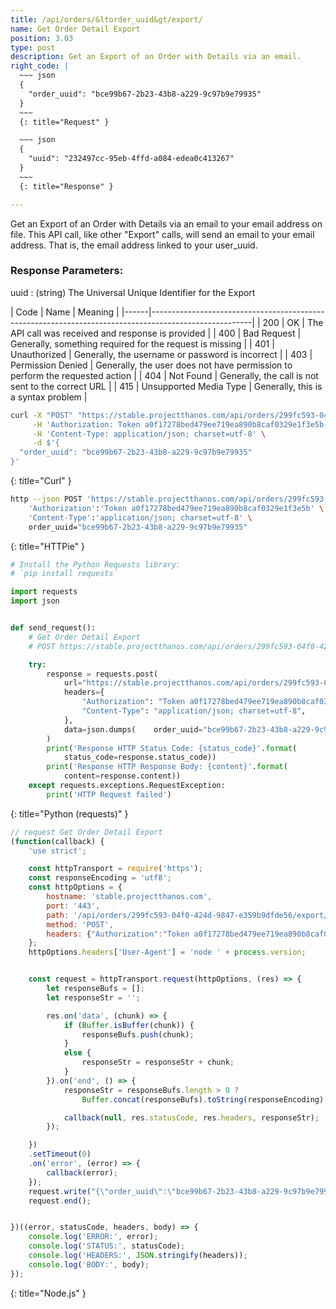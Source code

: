 ```yaml
---
title: /api/orders/&ltorder_uuid&gt/export/
name: Get Order Detail Export
position: 3.03
type: post
description: Get an Export of an Order with Details via an email.
right_code: |
  ~~~ json
  {
    "order_uuid": "bce99b67-2b23-43b8-a229-9c97b9e79935"
  }
  ~~~
  {: title="Request" }

  ~~~ json
  {
    "uuid": "232497cc-95eb-4ffd-a084-edea0c413267"
  }
  ~~~
  {: title="Response" }

---
```

Get an Export of an Order with Details via an email to your email address on file. This API call, like other "Export" calls, will send an email to your email address. That is, the email address linked to your user_uuid.

### Response Parameters:

uuid
: (string) The Universal Unique Identifier for the Export

| Code | Name                   | Meaning                                                                      |
|------|-------------------------------------------------------------------------------------------------------|
| 200  | OK                     | The API call was received and response is provided                           |
| 400  | Bad Request            | Generally, something required for the request is missing                     |
| 401  | Unauthorized           | Generally, the username or password is incorrect                             |
| 403  | Permission Denied      | Generally, the user does not have permission to perform the requested action |
| 404  | Not Found              | Generally, the call is not sent to the correct URL                           |
| 415  | Unsupported Media Type | Generally, this is a syntax problem                                          |


~~~ bash
curl -X "POST" "https://stable.projectthanos.com/api/orders/299fc593-04f0-424d-9847-e359b9dfde56/export/" \
     -H 'Authorization: Token a0f17278bed479ee719ea890b8caf0329e1f3e5b' \
     -H 'Content-Type: application/json; charset=utf-8' \
     -d $'{
  "order_uuid": "bce99b67-2b23-43b8-a229-9c97b9e79935"
}'

~~~
{: title="Curl" }

~~~ bash
http --json POST 'https://stable.projectthanos.com/api/orders/299fc593-04f0-424d-9847-e359b9dfde56/export/' \
    'Authorization':'Token a0f17278bed479ee719ea890b8caf0329e1f3e5b' \
    'Content-Type':'application/json; charset=utf-8' \
    order_uuid="bce99b67-2b23-43b8-a229-9c97b9e79935"

~~~
{: title="HTTPie" }

~~~ python
# Install the Python Requests library:
# `pip install requests`

import requests
import json


def send_request():
    # Get Order Detail Export
    # POST https://stable.projectthanos.com/api/orders/299fc593-04f0-424d-9847-e359b9dfde56/export/

    try:
        response = requests.post(
            url="https://stable.projectthanos.com/api/orders/299fc593-04f0-424d-9847-e359b9dfde56/export/",
            headers={
                "Authorization": "Token a0f17278bed479ee719ea890b8caf0329e1f3e5b",
                "Content-Type": "application/json; charset=utf-8",
            },
            data=json.dumps(    order_uuid="bce99b67-2b23-43b8-a229-9c97b9e79935")
        )
        print('Response HTTP Status Code: {status_code}'.format(
            status_code=response.status_code))
        print('Response HTTP Response Body: {content}'.format(
            content=response.content))
    except requests.exceptions.RequestException:
        print('HTTP Request failed')

~~~
{: title="Python (requests)" }

~~~ javascript
// request Get Order Detail Export
(function(callback) {
    'use strict';

    const httpTransport = require('https');
    const responseEncoding = 'utf8';
    const httpOptions = {
        hostname: 'stable.projectthanos.com',
        port: '443',
        path: '/api/orders/299fc593-04f0-424d-9847-e359b9dfde56/export/',
        method: 'POST',
        headers: {"Authorization":"Token a0f17278bed479ee719ea890b8caf0329e1f3e5b","Content-Type":"application/json; charset=utf-8"}
    };
    httpOptions.headers['User-Agent'] = 'node ' + process.version;


    const request = httpTransport.request(httpOptions, (res) => {
        let responseBufs = [];
        let responseStr = '';

        res.on('data', (chunk) => {
            if (Buffer.isBuffer(chunk)) {
                responseBufs.push(chunk);
            }
            else {
                responseStr = responseStr + chunk;
            }
        }).on('end', () => {
            responseStr = responseBufs.length > 0 ?
                Buffer.concat(responseBufs).toString(responseEncoding) : responseStr;

            callback(null, res.statusCode, res.headers, responseStr);
        });

    })
    .setTimeout(0)
    .on('error', (error) => {
        callback(error);
    });
    request.write("{\"order_uuid\":\"bce99b67-2b23-43b8-a229-9c97b9e79935\"}")
    request.end();


})((error, statusCode, headers, body) => {
    console.log('ERROR:', error);
    console.log('STATUS:', statusCode);
    console.log('HEADERS:', JSON.stringify(headers));
    console.log('BODY:', body);
});

~~~
{: title="Node.js" }
